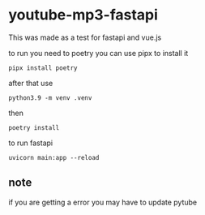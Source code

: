 # youtube-mp3-fastapi

This was made as a test for fastapi and vue.js

to run you need to poetry
you can use pipx to install it

`pipx install poetry`

after that use

`python3.9 -m venv .venv`

then

`poetry install`

to run fastapi

`uvicorn main:app --reload`


## note 
if you are getting a error you may have to update pytube
